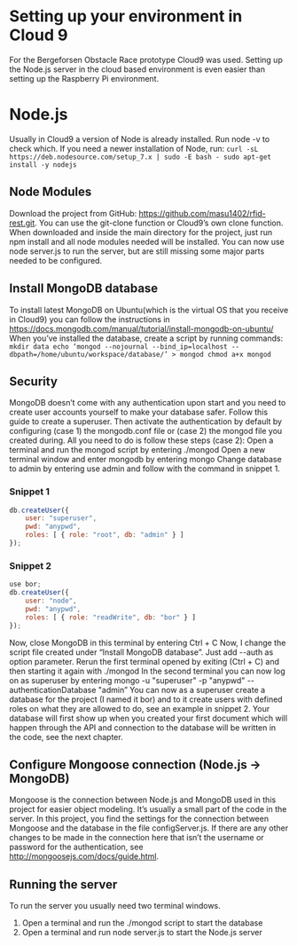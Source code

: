 # Setting up your environment in Cloud 9
For the Bergeforsen Obstacle Race prototype Cloud9 was used. Setting up the Node.js server in the cloud based environment is even easier than setting up the Raspberry Pi environment.
# Node.js
Usually in Cloud9 a version of Node is already installed. Run node -v to check which. If you need a newer installation of Node, run:
`curl -sL https://deb.nodesource.com/setup_7.x | sudo -E bash -
sudo apt-get install -y nodejs`
## Node Modules
Download the project from GitHub: https://github.com/masu1402/rfid-rest.git. You can use the git-clone function or Cloud9’s own clone function.
When downloaded and inside the main directory for the project, just run npm install and all node modules needed will be installed. You can now use node server.js to run the server, but are still missing some major parts needed to be configured.
## Install MongoDB database
To install latest MongoDB on Ubuntu(which is the virtual OS that you receive in Cloud9) you can follow the instructions in https://docs.mongodb.com/manual/tutorial/install-mongodb-on-ubuntu/
When you’ve installed the database, create a script by running commands:
`mkdir data
echo ‘mongod --nojournal --bind_ip=localhost --dbpath=/home/ubuntu/workspace/database/’ > mongod
chmod a+x mongod`
## Security
MongoDB doesn’t come with any authentication upon start and you need to create user accounts yourself to make your database safer. Follow this guide to create a superuser. Then activate the authentication by default by configuring (case 1) the mongodb.conf file or (case 2) the mongod file you created during. All you need to do is follow these steps (case 2):
Open a terminal and run the mongod script by entering ./mongod
Open a new terminal window and enter mongodb by entering mongo
Change database to admin by entering use admin and follow with the command in snippet 1.
### Snippet 1
```javascript
db.createUser({
	user: "superuser",
	pwd: "anypwd",
	roles: [ { role: "root", db: "admin" } ]
});
```
### Snippet 2
```javascript
use bor;
db.createUser({
	user: "node",
	pwd: "anypwd",
	roles: [ { role: "readWrite", db: "bor" } ]
});
```

Now, close MongoDB in this terminal by entering Ctrl + C
Now, I change the script file created under “Install MongoDB database”. Just add --auth as option parameter.
Rerun the first terminal opened by exiting (Ctrl + C) and then starting it again with ./mongod
In the second terminal you can now log on as superuser by entering mongo -u "superuser" -p "anypwd" --authenticationDatabase "admin”
You can now as a superuser create a database for the project (I named it bor) and to it create users with defined roles on what they are allowed to do, see an example in snippet 2. Your database will first show up when you created your first document which will happen through the API and connection to the database will be written in the code, see the next chapter.

## Configure Mongoose connection (Node.js → MongoDB)
Mongoose is the connection between Node.js and MongoDB used in this project for easier object modeling. It’s usually a small part of the code in the server. In this project, you find the settings for the connection between Mongoose and the database in the file configServer.js. If there are any other changes to be made in the connection here that isn’t the username or password for the authentication, see http://mongoosejs.com/docs/guide.html.
## Running the server
To run the server you usually need two terminal windows.
1. Open a terminal and run the ./mongod script to start the database
2. Open a terminal and run node server.js to start the Node.js server